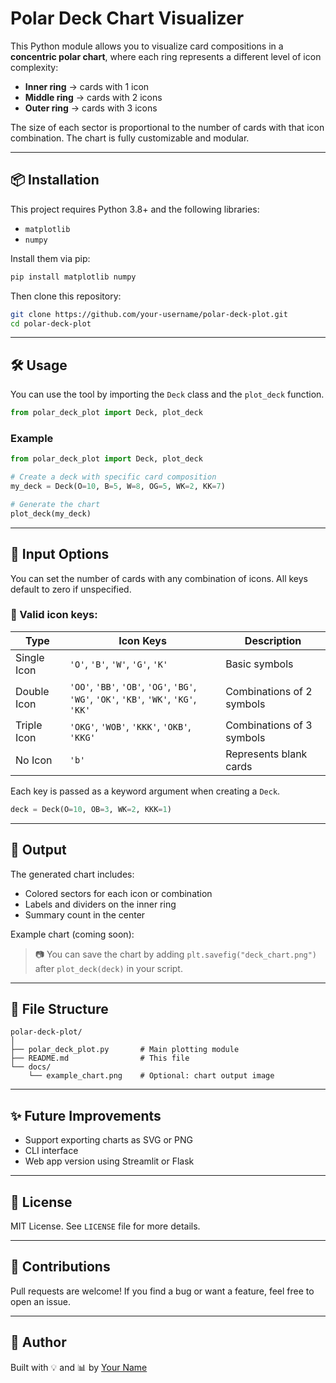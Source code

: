 # Polar Deck Chart Visualizer

This Python module allows you to visualize card compositions in a **concentric polar chart**, where each ring represents a different level of icon complexity:

- **Inner ring** → cards with 1 icon  
- **Middle ring** → cards with 2 icons  
- **Outer ring** → cards with 3 icons  

The size of each sector is proportional to the number of cards with that icon combination. The chart is fully customizable and modular.

---

## 📦 Installation

This project requires Python 3.8+ and the following libraries:

- `matplotlib`
- `numpy`

Install them via pip:

```bash
pip install matplotlib numpy
```

Then clone this repository:

```bash
git clone https://github.com/your-username/polar-deck-plot.git
cd polar-deck-plot
```

---

## 🛠 Usage

You can use the tool by importing the `Deck` class and the `plot_deck` function.

```python
from polar_deck_plot import Deck, plot_deck
```

### Example

```python
from polar_deck_plot import Deck, plot_deck

# Create a deck with specific card composition
my_deck = Deck(O=10, B=5, W=8, OG=5, WK=2, KK=7)

# Generate the chart
plot_deck(my_deck)
```

---

## 🧮 Input Options

You can set the number of cards with any combination of icons. All keys default to zero if unspecified.

### 🔹 Valid icon keys:

| Type        | Icon Keys                                              | Description               |
|-------------|--------------------------------------------------------|---------------------------|
| Single Icon | `'O'`, `'B'`, `'W'`, `'G'`, `'K'`                      | Basic symbols             |
| Double Icon | `'OO'`, `'BB'`, `'OB'`, `'OG'`, `'BG'`, `'WG'`, `'OK'`, `'KB'`, `'WK'`, `'KG'`, `'KK'` | Combinations of 2 symbols |
| Triple Icon | `'OKG'`, `'WOB'`, `'KKK'`, `'OKB'`, `'KKG'`            | Combinations of 3 symbols |
| No Icon     | `'b'`                                                  | Represents blank cards    |

Each key is passed as a keyword argument when creating a `Deck`.

```python
deck = Deck(O=10, OB=3, WK=2, KKK=1)
```

---

## 🎨 Output

The generated chart includes:

- Colored sectors for each icon or combination  
- Labels and dividers on the inner ring  
- Summary count in the center  

Example chart (coming soon):

> 📷 You can save the chart by adding `plt.savefig("deck_chart.png")` after `plot_deck(deck)` in your script.

---

## 📂 File Structure

```
polar-deck-plot/
│
├── polar_deck_plot.py       # Main plotting module
├── README.md                # This file
└── docs/
    └── example_chart.png    # Optional: chart output image
```

---

## ✨ Future Improvements

- Support exporting charts as SVG or PNG  
- CLI interface  
- Web app version using Streamlit or Flask  

---

## 📄 License

MIT License. See `LICENSE` file for more details.

---

## 🤝 Contributions

Pull requests are welcome! If you find a bug or want a feature, feel free to open an issue.

---

## 👤 Author

Built with 💡 and 📊 by [Your Name](https://github.com/your-username)
